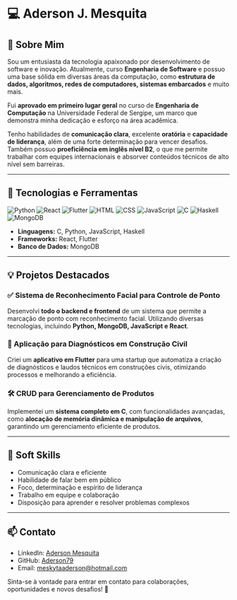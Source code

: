 # 💻 Aderson J. Mesquita

## 🚀 Sobre Mim  
Sou um entusiasta da tecnologia apaixonado por desenvolvimento de software e inovação. Atualmente, curso **Engenharia de Software** e possuo uma base sólida em diversas áreas da computação, como **estrutura de dados, algoritmos, redes de computadores, sistemas embarcados** e muito mais.  

Fui **aprovado em primeiro lugar geral** no curso de **Engenharia de Computação** na Universidade Federal de Sergipe, um marco que demonstra minha dedicação e esforço na área acadêmica.  

Tenho habilidades de **comunicação clara**, excelente **oratória** e **capacidade de liderança**, além de uma forte determinação para vencer desafios. Também possuo **proeficiência em inglês nível B2**, o que me permite trabalhar com equipes internacionais e absorver conteúdos técnicos de alto nível sem barreiras.  


---

## 🔧 Tecnologias e Ferramentas
![Python](https://img.shields.io/badge/Python-3776AB?style=for-the-badge&logo=python&logoColor=white)
![React](https://img.shields.io/badge/React-61DAFB?style=for-the-badge&logo=react&logoColor=white)
![Flutter](https://img.shields.io/badge/Flutter-02569B?style=for-the-badge&logo=flutter&logoColor=white)
![HTML](https://img.shields.io/badge/HTML5-E34F26?style=for-the-badge&logo=html5&logoColor=white)
![CSS](https://img.shields.io/badge/CSS3-1572B6?style=for-the-badge&logo=css3&logoColor=white)
![JavaScript](https://img.shields.io/badge/JavaScript-F7DF1E?style=for-the-badge&logo=javascript&logoColor=black)
![C](https://img.shields.io/badge/C-00599C?style=for-the-badge&logo=c&logoColor=white)
![Haskell](https://img.shields.io/badge/Haskell-5D4F85?style=for-the-badge&logo=haskell&logoColor=white)
![MongoDB](https://img.shields.io/badge/MongoDB-47A248?style=for-the-badge&logo=mongodb&logoColor=white)


- **Linguagens:** C, Python, JavaScript, Haskell
- **Frameworks:** React, Flutter
- **Banco de Dados:** MongoDB

---

## 💡 Projetos Destacados
### ✅ Sistema de Reconhecimento Facial para Controle de Ponto  
Desenvolvi **todo o backend e frontend** de um sistema que permite a marcação de ponto com reconhecimento facial. Utilizando diversas tecnologias, incluindo **Python, MongoDB, JavaScript e React**.

### 📱 Aplicação para Diagnósticos em Construção Civil  
Criei um **aplicativo em Flutter** para uma startup que automatiza a criação de diagnósticos e laudos técnicos em construções civis, otimizando processos e melhorando a eficiência.

### 🛠 CRUD para Gerenciamento de Produtos  
Implementei um **sistema completo em C**, com funcionalidades avançadas, como **alocação de memória dinâmica e manipulação de arquivos**, garantindo um gerenciamento eficiente de produtos.

---

## 🌟 Soft Skills
- Comunicação clara e eficiente
- Habilidade de falar bem em público
- Foco, determinação e espírito de liderança
- Trabalho em equipe e colaboração
- Disposição para aprender e resolver problemas complexos

---

## 📫 Contato
- LinkedIn: [Aderson Mesquita](https://www.linkedin.com/in/aderson-mesquita-2bb208353/)  
- GitHub: [Aderson79](https://github.com/Aderson79)  
- Email: [meskytaaderson@hotmail.com](mailto:meskytaaderson@hotmail.com)  

Sinta-se à vontade para entrar em contato para colaborações, oportunidades e novos desafios! 🚀

